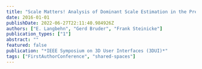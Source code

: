 ```yaml
---
title: "Scale Matters! Analysis of Dominant Scale Estimation in the Presence of Conflicting Cues in Multi-Scale Collaborative Virtual Environments"
date: 2016-01-01
publishDate: 2022-06-27T22:11:40.984926Z
authors: ["E. Langbehn", "Gerd Bruder", "Frank Steinicke"]
publication_types: ["1"]
abstract: ""
featured: false
publication: "*IEEE Symposium on 3D User Interfaces (3DUI)*"
tags: ["FirstAuthorConference", "shared-spaces"]
---
```


